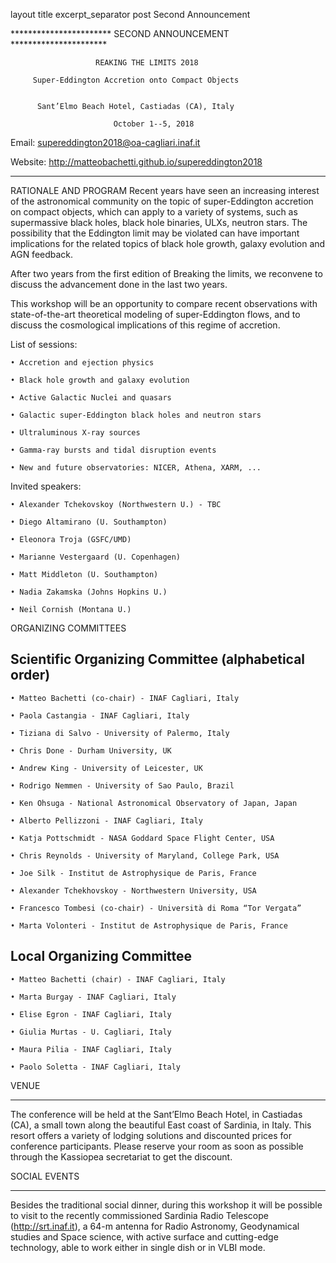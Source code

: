 layout	title	excerpt_separator
post
Second Announcement
<!--more-->
*********************** SECOND ANNOUNCEMENT **********************

                       REAKING THE LIMITS 2018

         Super-Eddington Accretion onto Compact Objects


          Sant’Elmo Beach Hotel, Castiadas (CA), Italy

                 	       October 1--5, 2018

Email: supereddington2018@oa-cagliari.inaf.it

Website: http://matteobachetti.github.io/supereddington2018

*****************************************************************
RATIONALE AND PROGRAM
Recent years have seen an increasing interest of the astronomical community on the topic of super-Eddington accretion on compact objects, which can apply to a variety of systems, such as supermassive black holes, black hole binaries, ULXs, neutron stars. The possibility that the Eddington limit may be violated can have important implications for the related topics of black hole growth, galaxy evolution and AGN feedback.


After two years from the first edition of Breaking the limits, we reconvene to discuss the advancement done in the last two years.


This workshop will be an opportunity to compare recent observations with state-of-the-art theoretical modeling of super-Eddington flows, and to discuss the cosmological implications of this regime of accretion.


List of sessions:

    • Accretion and ejection physics

    • Black hole growth and galaxy evolution

    • Active Galactic Nuclei and quasars

    • Galactic super-Eddington black holes and neutron stars

    • Ultraluminous X-ray sources

    • Gamma-ray bursts and tidal disruption events

    • New and future observatories: NICER, Athena, XARM, ...
    
Invited speakers:

    • Alexander Tchekovskoy (Northwestern U.) - TBC

    • Diego Altamirano (U. Southampton)

    • Eleonora Troja (GSFC/UMD)

    • Marianne Vestergaard (U. Copenhagen)

    • Matt Middleton (U. Southampton)

    • Nadia Zakamska (Johns Hopkins U.)

    • Neil Cornish (Montana U.)
    
ORGANIZING COMMITTEES

## Scientific Organizing Committee (alphabetical order)


    • Matteo Bachetti (co-chair) - INAF Cagliari, Italy

    • Paola Castangia - INAF Cagliari, Italy

    • Tiziana di Salvo - University of Palermo, Italy

    • Chris Done - Durham University, UK

    • Andrew King - University of Leicester, UK

    • Rodrigo Nemmen - University of Sao Paulo, Brazil

    • Ken Ohsuga - National Astronomical Observatory of Japan, Japan

    • Alberto Pellizzoni - INAF Cagliari, Italy

    • Katja Pottschmidt - NASA Goddard Space Flight Center, USA

    • Chris Reynolds - University of Maryland, College Park, USA

    • Joe Silk - Institut de Astrophysique de Paris, France

    • Alexander Tchekhovskoy - Northwestern University, USA

    • Francesco Tombesi (co-chair) - Università di Roma “Tor Vergata”

    • Marta Volonteri - Institut de Astrophysique de Paris, France


## Local Organizing Committee

    • Matteo Bachetti (chair) - INAF Cagliari, Italy

    • Marta Burgay - INAF Cagliari, Italy

    • Elise Egron - INAF Cagliari, Italy

    • Giulia Murtas - U. Cagliari, Italy

    • Maura Pilia - INAF Cagliari, Italy

    • Paolo Soletta - INAF Cagliari, Italy

VENUE

-----


The conference will be held at the Sant’Elmo Beach Hotel, in Castiadas (CA), a small town along the beautiful East coast of Sardinia, in Italy. This resort offers a variety of lodging solutions and discounted prices for conference participants. Please reserve your room as soon as possible through the Kassiopea secretariat to get the discount.



SOCIAL EVENTS

-------------


Besides the traditional social dinner, during this workshop it will be possible to visit to the recently commissioned Sardinia Radio Telescope (http://srt.inaf.it), a 64-m antenna for Radio Astronomy, Geodynamical studies and Space science, with active surface and cutting-edge technology, able to work either in single dish or in VLBI mode.

